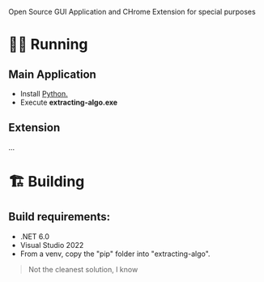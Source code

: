 Open Source GUI Application and CHrome Extension for special purposes

# 🏃‍♂️ Running
## Main Application
* Install [Python.](https://www.python.org/downloads/)
* Execute **extracting-algo.exe**

## Extension
...

# 🏗 Building
## Build requirements:
* .NET 6.0
* Visual Studio 2022
* From a venv, copy the "pip" folder into "extracting-algo".
> Not the cleanest solution, I know
